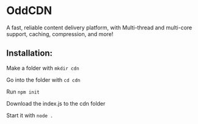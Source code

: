 # OddCDN

A fast, reliable content delivery platform, with Multi-thread and multi-core support, caching, compression, and more!


## Installation:
Make a folder with `mkdir cdn`

Go into the folder with `cd cdn`

Run `npm init`

Download the index.js to the cdn folder

Start it with `node .`
